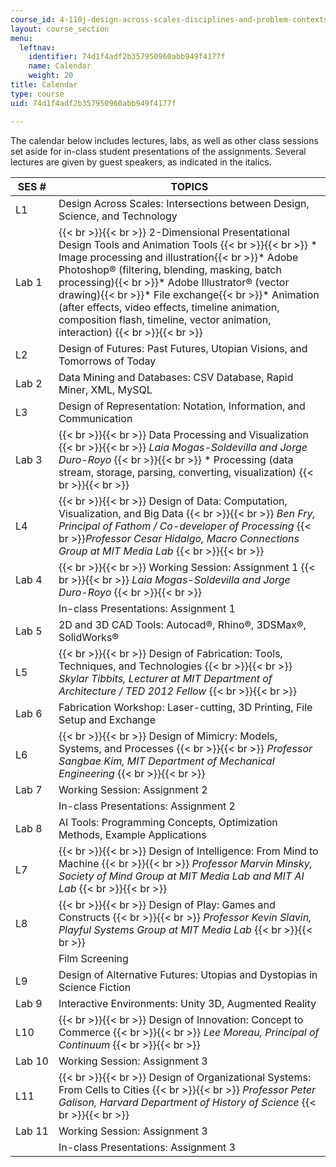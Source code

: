 ```yaml
---
course_id: 4-110j-design-across-scales-disciplines-and-problem-contexts-spring-2013
layout: course_section
menu:
  leftnav:
    identifier: 74d1f4adf2b357950960abb949f4177f
    name: Calendar
    weight: 20
title: Calendar
type: course
uid: 74d1f4adf2b357950960abb949f4177f

---
```


The calendar below includes lectures, labs, as well as other class sessions set aside for in-class student presentations of the assignments. Several lectures are given by guest speakers, as indicated in the italics.

| SES # | TOPICS |
| --- | --- |
| L1 | Design Across Scales: Intersections between Design, Science, and Technology |
| Lab 1 |  {{< br >}}{{< br >}} 2-Dimensional Presentational Design Tools and Animation Tools {{< br >}}{{< br >}} *   Image processing and illustration{{< br >}}*   Adobe Photoshop® (filtering, blending, masking, batch processing){{< br >}}*   Adobe Illustrator® (vector drawing){{< br >}}*   File exchange{{< br >}}*   Animation (after effects, video effects, timeline animation, composition flash, timeline, vector animation, interaction) {{< br >}}{{< br >}}  |
| L2 | Design of Futures: Past Futures, Utopian Visions, and Tomorrows of Today |
| Lab 2 | Data Mining and Databases: CSV Database, Rapid Miner, XML, MySQL |
| L3 | Design of Representation: Notation, Information, and Communication |
| Lab 3 |  {{< br >}}{{< br >}} Data Processing and Visualization {{< br >}}{{< br >}} _Laia Mogas-Soldevilla and Jorge Duro-Royo_ {{< br >}}{{< br >}} *   Processing (data stream, storage, parsing, converting, visualization) {{< br >}}{{< br >}}  |
| L4 |  {{< br >}}{{< br >}} Design of Data: Computation, Visualization, and Big Data {{< br >}}{{< br >}} _Ben Fry, Principal of Fathom / Co-developer of Processing_  {{< br >}}_Professor Cesar Hidalgo, Macro Connections Group at MIT Media Lab_ {{< br >}}{{< br >}}  |
| Lab 4 |  {{< br >}}{{< br >}} Working Session: Assignment 1 {{< br >}}{{< br >}} _Laia Mogas-Soldevilla and Jorge Duro-Royo_ {{< br >}}{{< br >}}  |
| &nbsp; | In-class Presentations: Assignment 1 |
| Lab 5 | 2D and 3D CAD Tools: Autocad®, Rhino®, 3DSMax®, SolidWorks® |
| L5 |  {{< br >}}{{< br >}} Design of Fabrication: Tools, Techniques, and Technologies {{< br >}}{{< br >}} _Skylar Tibbits, Lecturer at MIT Department of Architecture / TED 2012 Fellow_ {{< br >}}{{< br >}}  |
| Lab 6 | Fabrication Workshop: Laser-cutting, 3D Printing, File Setup and Exchange |
| L6 |  {{< br >}}{{< br >}} Design of Mimicry: Models, Systems, and Processes {{< br >}}{{< br >}} _Professor Sangbae Kim, MIT Department of Mechanical Engineering_ {{< br >}}{{< br >}}  |
| Lab 7 | Working Session: Assignment 2 |
| &nbsp; | In-class Presentations: Assignment 2 |
| Lab 8 | AI Tools: Programming Concepts, Optimization Methods, Example Applications |
| L7 |  {{< br >}}{{< br >}} Design of Intelligence: From Mind to Machine {{< br >}}{{< br >}} _Professor Marvin Minsky, Society of Mind Group at MIT Media Lab and MIT AI Lab_ {{< br >}}{{< br >}}  |
| L8 |  {{< br >}}{{< br >}} Design of Play: Games and Constructs {{< br >}}{{< br >}} _Professor Kevin Slavin, Playful Systems Group at MIT Media Lab_ {{< br >}}{{< br >}}  |
| &nbsp; | Film Screening |
| L9 | Design of Alternative Futures: Utopias and Dystopias in Science Fiction |
| Lab 9 | Interactive Environments: Unity 3D, Augmented Reality |
| L10 |  {{< br >}}{{< br >}} Design of Innovation: Concept to Commerce {{< br >}}{{< br >}} _Lee Moreau, Principal of Continuum_ {{< br >}}{{< br >}}  |
| Lab 10 | Working Session: Assignment 3 |
| L11 |  {{< br >}}{{< br >}} Design of Organizational Systems: From Cells to Cities {{< br >}}{{< br >}} _Professor Peter Galison, Harvard Department of History of Science_ {{< br >}}{{< br >}}  |
| Lab 11 | Working Session: Assignment 3 |
| &nbsp; | In-class Presentations: Assignment 3